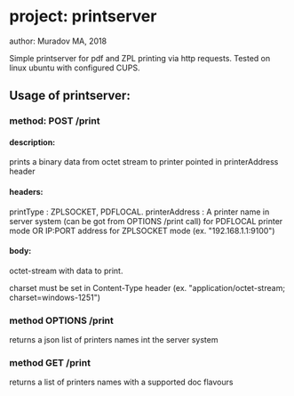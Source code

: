 # project: printserver
author: Muradov MA, 2018

Simple printserver for pdf and ZPL printing via http requests. Tested on linux ubuntu with configured CUPS.

## Usage of printserver:

### method: POST /print
#### description:
prints a binary data from octet stream to printer pointed in printerAddress header

#### headers:
printType : ZPLSOCKET, PDFLOCAL.
printerAddress : A printer name in server system (can be got from OPTIONS /print call) for PDFLOCAL printer mode
OR IP:PORT address for ZPLSOCKET mode (ex. "192.168.1.1:9100")
#### body: 
octet-stream with data to print.

charset must be set in Content-Type header (ex. "application/octet-stream; charset=windows-1251")

### method OPTIONS /print
returns a json list of printers names int the server system

### method GET /print
returns a list of printers names with a supported doc flavours

